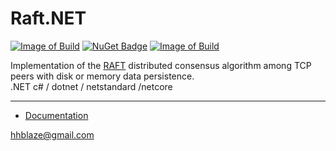 # Raft.NET
[![Image of Build](https://img.shields.io/badge/License-BSD%203,%20FOSS-FC0574.svg)](https://github.com/hhblaze/Biser/blob/master/LICENSE)
[![NuGet Badge](https://buildstats.info/nuget/Raft)](https://www.nuget.org/packages/Raft/)
[![Image of Build](https://img.shields.io/badge/Powered%20by-tiesky.com-1883F5.svg)](http://tiesky.com)

Implementation of the [RAFT](https://raft.github.io/) distributed consensus algorithm among TCP peers with disk or memory data persistence.<br />.NET c# / dotnet / netstandard /netcore<br />

----

 - [Documentation](https://docs.google.com/document/d/e/2PACX-1vQYWpDD6L20CSBR4QTlpP2SJDEKcj6VRP-ZI3t_wQ93c3OS96Wk8ojvAFNo3zwYaiz7VUi5EF34JJhZ/pub)
 
 hhblaze@gmail.com
 
